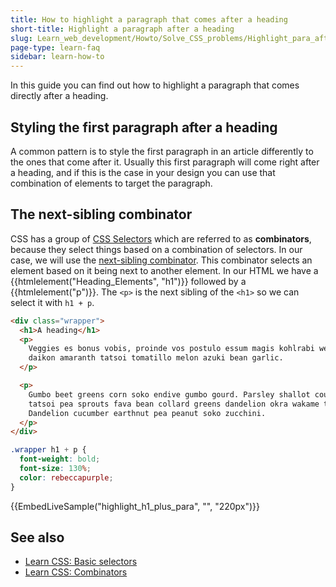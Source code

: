 ```yaml
---
title: How to highlight a paragraph that comes after a heading
short-title: Highlight a paragraph after a heading
slug: Learn_web_development/Howto/Solve_CSS_problems/Highlight_para_after_h1
page-type: learn-faq
sidebar: learn-how-to
---
```


In this guide you can find out how to highlight a paragraph that comes directly after a heading.

## Styling the first paragraph after a heading

A common pattern is to style the first paragraph in an article differently to the ones that come after it. Usually this first paragraph will come right after a heading, and if this is the case in your design you can use that combination of elements to target the paragraph.

## The next-sibling combinator

CSS has a group of [CSS Selectors](/en-US/docs/Web/CSS/CSS_selectors) which are referred to as **combinators**, because they select things based on a combination of selectors. In our case, we will use the [next-sibling combinator](/en-US/docs/Web/CSS/Reference/Selectors/Next-sibling_combinator). This combinator selects an element based on it being next to another element. In our HTML we have a {{htmlelement("Heading_Elements", "h1")}} followed by a {{htmlelement("p")}}. The `<p>` is the next sibling of the `<h1>` so we can select it with `h1 + p`.

```html live-sample___highlight_h1_plus_para
<div class="wrapper">
  <h1>A heading</h1>
  <p>
    Veggies es bonus vobis, proinde vos postulo essum magis kohlrabi welsh onion
    daikon amaranth tatsoi tomatillo melon azuki bean garlic.
  </p>

  <p>
    Gumbo beet greens corn soko endive gumbo gourd. Parsley shallot courgette
    tatsoi pea sprouts fava bean collard greens dandelion okra wakame tomato.
    Dandelion cucumber earthnut pea peanut soko zucchini.
  </p>
</div>
```

```css live-sample___highlight_h1_plus_para
.wrapper h1 + p {
  font-weight: bold;
  font-size: 130%;
  color: rebeccapurple;
}
```

{{EmbedLiveSample("highlight_h1_plus_para", "", "220px")}}

## See also

- [Learn CSS: Basic selectors](/en-US/docs/Learn_web_development/Core/Styling_basics/Basic_selectors)
- [Learn CSS: Combinators](/en-US/docs/Learn_web_development/Core/Styling_basics/Combinators)
